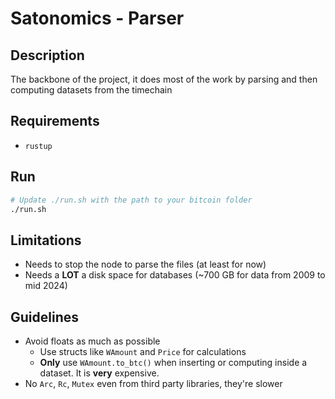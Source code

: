# Satonomics - Parser

## Description

The backbone of the project, it does most of the work by parsing and then computing datasets from the timechain

## Requirements

- `rustup`

## Run

```bash
# Update ./run.sh with the path to your bitcoin folder
./run.sh
```

## Limitations

- Needs to stop the node to parse the files (at least for now)
- Needs a **LOT** a disk space for databases (~700 GB for data from 2009 to mid 2024)

## Guidelines

- Avoid floats as much as possible
  - Use structs like `WAmount` and `Price` for calculations
  - **Only** use `WAmount.to_btc()` when inserting or computing inside a dataset. It is **very** expensive.
- No `Arc`, `Rc`, `Mutex` even from third party libraries, they're slower
